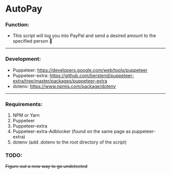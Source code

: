 # AutoPay
### Function:

- This script will log you into PayPal and send a desired amount to the specified person 🤑
----

### Development: 
 - Puppeteer: https://developers.google.com/web/tools/puppeteer
 - Puppeteer-extra: https://github.com/berstend/puppeteer-extra/tree/master/packages/puppeteer-extra
 - dotenv: https://www.npmjs.com/package/dotenv
----

### Requirements:
1. NPM or Yarn
2. Puppeteer
3. Puppeteer-extra
4. Puppeteer-extra-Adblocker (found on the same page as puppeteer-extra)
5. dotenv (add .dotenv to the root directory of the script)
 ### TODO:
 ~~Figure out a new way to go undetected~~
